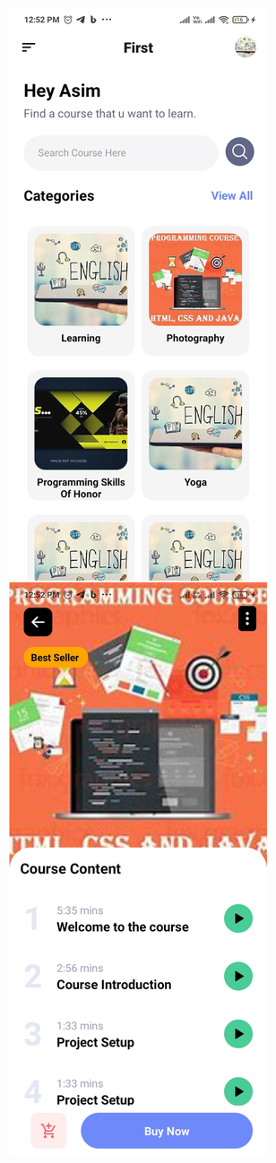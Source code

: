 ![github image](https://github.com/asim9895/react_native_course_app_ui/blob/main/assets/112.jpg)
![github image](https://github.com/asim9895/react_native_course_app_ui/blob/main/assets/113.jpg)
